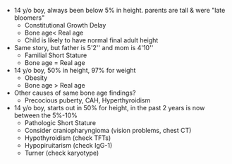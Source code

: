 - 14 y/o boy, always been below 5% in height. parents are tall & were "late bloomers"
	- Constitutional Growth Delay
	- Bone age< Real age
	- Child is likely to have normal final adult height
- Same story, but father is 5'2'' and mom is 4'10''
	- Familial Short Stature
	- Bone age = Real age
- 14 y/o boy, 50% in height, 97% for weight
	- Obesity
	- Bone age > Real age
- Other causes of same bone age findings?
	- Precocious puberty, CAH, Hyperthyroidism
- 14 y/o boy, starts out in 50% for height, in the past 2 years is now between the 5%-10%
	- Pathologic Short Stature
	- Consider craniopharyngioma (vision problems, chest CT)
	- Hypothyroidism (check TFTs)
	- Hypopiruitarism (check IgG-1)
	- Turner (check karyotype)